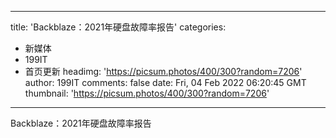 
---
title: 'Backblaze：2021年硬盘故障率报告'
categories: 
 - 新媒体
 - 199IT
 - 首页更新
headimg: 'https://picsum.photos/400/300?random=7206'
author: 199IT
comments: false
date: Fri, 04 Feb 2022 06:20:45 GMT
thumbnail: 'https://picsum.photos/400/300?random=7206'
---

<div>   
Backblaze：2021年硬盘故障率报告  
</div>
            